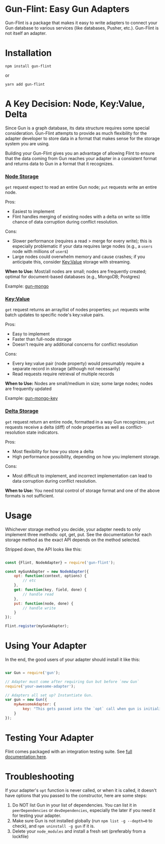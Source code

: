 # Gun-Flint: Easy Gun Adapters

Gun-Flint is a package that makes it easy to write adapters to connect your Gun database to various services (like databases, Pusher, etc.). Gun-Flint is not itself an adapter.

# Installation

`npm install gun-flint`

or 

`yarn add gun-flint`

# A Key Decision: Node, Key:Value, Delta

Since Gun is a graph database, its data structure requires some special consideration. Gun-Flint attempts to provide as much flexibility for the adapter developer to store data in a format that makes sense for the storage system you are using.

Building your Gun-Flint gives you an advantage of allowing Flint to ensure that the data coming from Gun reaches your adapter in a consistent format and returns data to Gun in a format that it recognizes.

### [Node Storage](https://github.com/sjones6/gun-flint/blob/master/docs/NODE_ADAPTER.MD)

`get` request expect to read an entire Gun node; `put` requests write an entire node.

Pros: 
* Easiest to implement
* Flint handles merging of existing nodes with a delta on write so little chance of data corruption during conflict resolution.

Cons:
* Slower performance (requires a read > merge for every write); this is especially problematic if your data requires large nodes (e.g., a `users` node with millions of `user`s)
* Large nodes could overwhelm memory and cause crashes; if you anticipate this, consider [Key:Value](https://github.com/sjones6/gun-flint/blob/master/docs/KEY_VAL_ADAPTER.MD) storage with streaming.

**When to Use:** Most/all nodes are small; nodes are frequently created; optimal for document-based databases (e.g., MongoDB; Postgres)

Example: [gun-mongo](https://github.com/sjones6/gun-mongo)

### [Key:Value](https://github.com/sjones6/gun-flint/blob/master/docs/KEY_VAL_ADAPTER.MD)

`get` request returns an array/list of nodes properties; `put` requests write batch updates to specific node's key:value pairs.

Pros: 
* Easy to implement
* Faster than full-node storage
* Doesn't require any additional concerns for conflict resolution

Cons:
* Every key:value pair (node property) would presumably require a separate record in storage (although not necessarily)
* Read requests require retrieval of multiple records

**When to Use:** Nodes are small/medium in size; some large nodes; nodes are frequently updated

Example: [gun-mongo-key](https://github.com/sjones6/gun-mongo-key)

### [Delta Storage](https://github.com/sjones6/gun-flint/blob/master/docs/DELTA_ADAPTER.MD)

`get` request return an entire node, formatted in a way Gun recognizes; `put` requests receive a delta (diff) of node properties as well as conflict-resolution state indicators.

Pros:
* Most flexibility for how you store a delta
* High performance possibility, depending on how you implement storage.

Cons:
* Most difficult to implement, and incorrect implementation can lead to data corruption during conflict resolution.

**When to Use:** You need total control of storage format and one of the above formats is not sufficient.

# Usage

Whichever storage method you decide, your adapter needs to only implement three methods: opt, get, put. See the documentation for each storage method as the exact API depends on the method selected.

Stripped down, the API looks like this:
```javascript

const {Flint, NodeAdapter} = require('gun-flint');

const myGunAdapter = new NodeAdapter({
    opt: function(context, options) {
        // etc
    },
    get: function(key, field, done) {
        // handle read
    },
    put: function(node, done) {
        // handle write
    }
});

Flint.register(myGunAdapter);
```

# Using Your Adapter

In the end, the good users of your adapter should install it like this:

```javascript

var Gun = require('gun');

// Adapter must come after requiring Gun but before `new Gun`
require('your-awesome-adapter');

// Adapters all set up? Instantiate Gun.
var gun = new Gun({
    myAwesomeAdapter: {
        key: "This gets passed into the `opt` call when gun is initialized. Useful for allowing those who use your adapter to pass in DB drivers of the like."
    }
});
```

# Testing Your Adapter

Flint comes packaged with an integration testing suite. See [full documentation here](https://github.com/sjones6/gun-flint/blob/master/docs/INTEGRATION_TESTING.MD).

# Troubleshooting

If your adapter's `opt` function is never called, or when it is called, it doesn't have options that you passed to the constructor, here are some steps:

1. Do NOT list Gun in your list of dependencies. You can list it in `peerDependencies` or `devDependencies`, especially the later if you need it for testing your adapter.
2. Make sure Gun is not installed globally (run `npm list -g --depth=0` to check), and `npm uninstall -g gun` if it is.
3. Delete your `node_modules` and install a fresh set (preferably from a lockfile)